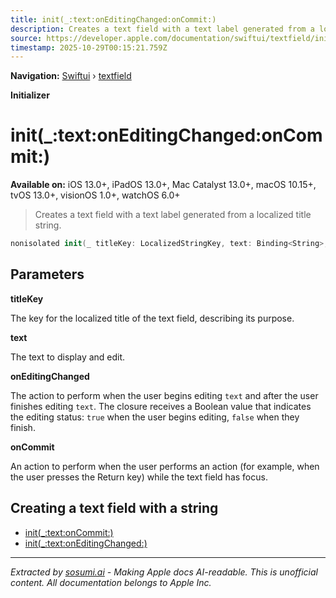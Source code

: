 ```yaml
---
title: init(_:text:onEditingChanged:onCommit:)
description: Creates a text field with a text label generated from a localized title string.
source: https://developer.apple.com/documentation/swiftui/textfield/init(_:text:oneditingchanged:oncommit:)
timestamp: 2025-10-29T00:15:21.759Z
---
```


**Navigation:** [Swiftui](/documentation/swiftui) › [textfield](/documentation/swiftui/textfield)

**Initializer**

# init(_:text:onEditingChanged:onCommit:)

**Available on:** iOS 13.0+, iPadOS 13.0+, Mac Catalyst 13.0+, macOS 10.15+, tvOS 13.0+, visionOS 1.0+, watchOS 6.0+

> Creates a text field with a text label generated from a localized title string.

```swift
nonisolated init(_ titleKey: LocalizedStringKey, text: Binding<String>, onEditingChanged: @escaping (Bool) -> Void, onCommit: @escaping () -> Void)
```

## Parameters

**titleKey**

The key for the localized title of the text field, describing its purpose.



**text**

The text to display and edit.



**onEditingChanged**

The action to perform when the user begins editing `text` and after the user finishes editing `text`. The closure receives a Boolean value that indicates the editing status: `true` when the user begins editing, `false` when they finish.



**onCommit**

An action to perform when the user performs an action (for example, when the user presses the Return key) while the text field has focus.



## Creating a text field with a string

- [init(_:text:onCommit:)](/documentation/swiftui/textfield/init(_:text:oncommit:))
- [init(_:text:onEditingChanged:)](/documentation/swiftui/textfield/init(_:text:oneditingchanged:))

---

*Extracted by [sosumi.ai](https://sosumi.ai) - Making Apple docs AI-readable.*
*This is unofficial content. All documentation belongs to Apple Inc.*
